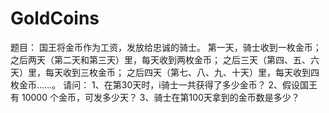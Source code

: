 # GoldCoins
题目：
国王将金币作为工资，发放给忠诚的骑士。
第一天，骑士收到一枚金币；
之后两天（第二天和第三天）里，每天收到两枚金币；
之后三天（第四、五、六天）里，每天收到三枚金币；
之后四天（第七、八、九、十天）里，每天收到四枚金币……。
请问： 1、在第30天时，i骑士一共获得了多少金币？ 
2、假设国王有 10000 个金币，可发多少天？ 
3、骑士在第100天拿到的金币数是多少？ 
